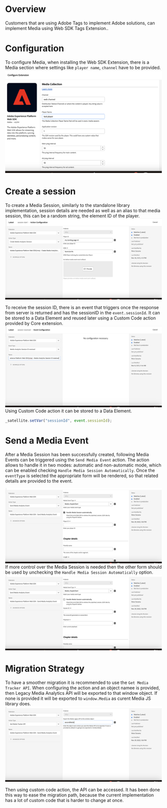 # Overview

Customers that are using Adobe Tags to implement Adobe solutions, can implement Media using Web SDK Tags Extension..

# Configuration

To configure Media, when installing the Web SDK Extension, there is a Media section where settings like `player name`,
`channel` have to be provided.
![image](public/img/configuration.png)

# Create a session

To create a Media Session, similarly to the standalone library implementation, session details are needed as well as an
alias to that media session, this can be a random string, the element ID of the player.
![image](public/img/createSession.png)

To receive the session ID, there is an event that triggers once the response from server is returned and has
the sessionID in the `event.sessionId`. It can be stored to a Data Element and reused later using a Custom Code
action provided by Core extension.
![img.png](public/img/sessionReceived.png)
Using Custom Code action it can be stored to a Data Element.

```javascript
_satellite.setVar("sessionId", event.sessionId);
```

# Send a Media Event

After a Media Session has been successfully created, following Media Events can be triggered using the `Send Media Event` action.
The action allows to handle it in two modes: automatic and non-automatic mode, which can be enabled
checking `Handle Media Session Automatically`.
Once the `eventType` is selected the appropriate form will be rendered, so that related details are provided to the event.

![img.png](public/img/sendMediaEvent.png)
If more control over the Media Session is needed then the other form should be used by unchecking the `Handle Media Session Automatically` option.
![img.png](public/img/sendMediaEvent2.png)

# Migration Strategy

To have a smoother migration it is recommended to use the `Get Media Tracker API`. When configuring the action and an object namee is provided, then
Legacy Media Analytics API will be exported to that window object. If none is provided it will be exported to `window.Media` as curent Media JS library does.
![img.png](public/img/legacyTracker.png)

Then using custom code action, the API can be accessed. It has been done this way to ease the migration path,
because the current implementation has a lot of custom code that is harder to change at once.

